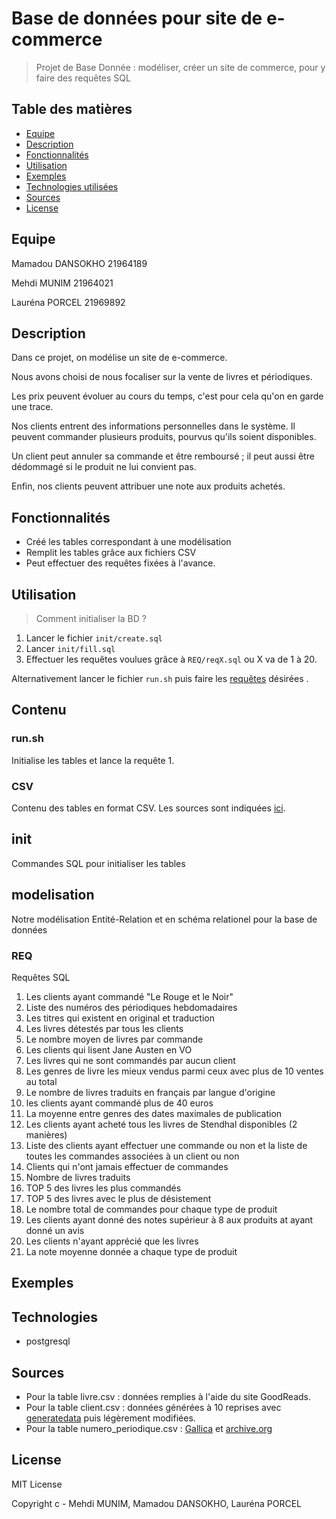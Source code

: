 # Base de données pour site de e-commerce

 > Projet de Base Donnée : modéliser, créer un site de commerce, pour y faire des requêtes SQL

## Table des matières

* [Equipe](#equipe)
* [Description](#description)
* [Fonctionnalités](#fonctionnalités)
* [Utilisation](#utilisation)
* [Exemples](#exemples)
* [Technologies utilisées](#technologies)
* [Sources](#sources)
* [License](#license)

## Equipe

Mamadou DANSOKHO 21964189

Mehdi MUNIM 21964021

Lauréna PORCEL 21969892

## Description

Dans ce projet, on modélise un site de e-commerce. 

Nous avons choisi de nous focaliser sur la vente de livres et périodiques. 

Les prix peuvent évoluer au cours du temps, c'est pour cela qu'on en garde une trace.

Nos clients entrent des informations personnelles dans le système. Il peuvent commander plusieurs produits, pourvus qu'ils soient disponibles. 

Un client peut annuler sa commande et être remboursé ; il peut aussi être dédommagé si le produit ne lui convient pas.

Enfin, nos clients peuvent attribuer une note aux produits achetés.

## Fonctionnalités

* Créé les tables correspondant à une modélisation
* Remplit les tables grâce aux fichiers CSV
* Peut effectuer des requêtes fixées à l'avance.

## Utilisation

> Comment initialiser la BD ?

1. Lancer le fichier `init/create.sql` 
2. Lancer `init/fill.sql`
3. Effectuer les requêtes voulues grâce à `REQ/reqX.sql` ou X va de 1 à 20. 

Alternativement lancer le fichier `run.sh` puis faire les [requêtes](#REQ) désirées .

## Contenu

### run.sh

Initialise les tables et lance la requête 1.

### CSV

Contenu des tables en format CSV. Les sources sont indiquées [ici](#sources).

## init

Commandes SQL pour initialiser les tables

## modelisation

Notre modélisation Entité-Relation et en schéma relationel pour la base de données

### REQ

Requêtes SQL

1. Les clients ayant commandé "Le Rouge et le Noir"
2. Liste des numéros des périodiques hebdomadaires
3. Les titres qui existent en original et traduction
4. Les livres détestés par tous les clients
5. Le nombre moyen de livres par commande
6. Les clients qui lisent Jane Austen en VO
7. Les livres qui ne sont commandés par aucun client
8. Les genres de livre les mieux vendus parmi ceux avec plus de 10 ventes au total
9. Le nombre de livres traduits en français par langue d'origine
10. les clients ayant commandé plus de 40 euros
11. La moyenne entre genres des dates maximales de publication
12. Les clients ayant acheté tous les livres de Stendhal disponibles (2 manières)
13. Liste des clients ayant effectuer une commande ou non et la liste de toutes les commandes associées à un client ou non
14. Clients qui n'ont jamais effectuer de commandes
15. Nombre de livres traduits
16. TOP 5 des livres les plus commandés
17. TOP 5 des livres avec le plus de désistement
18. Le nombre total de commandes pour chaque type de produit
19. Les clients ayant donné des notes supérieur à 8 aux produits at ayant donné un avis
20. Les clients n'ayant apprécié que les livres
21. La note moyenne donnée a chaque type de produit

## Exemples

## Technologies

* postgresql

## Sources

* Pour la table livre.csv : données remplies à l'aide du site GoodReads.
* Pour la table client.csv : données générées à 10 reprises avec [generatedata](http://www.generatedata.com/) puis légèrement modifiées.
* Pour la table numero_periodique.csv : [Gallica](https://gallica.bnf.fr/) et [archive.org](https://archive.org/)


## License 

MIT License 

Copyright c - Mehdi MUNIM, Mamadou DANSOKHO, Lauréna PORCEL
